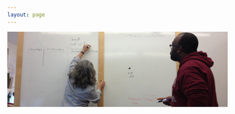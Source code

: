 ```yaml
---
layout: page
---
```


<div class="widewrapper main">
      <img src="/img/paula_danel.jpg" class="img-responsive" alt="Aha!">
</div>